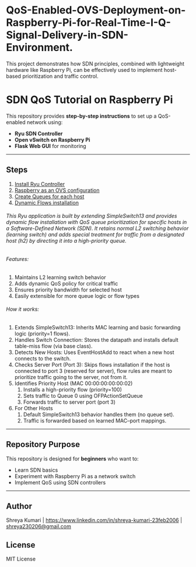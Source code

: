 # QoS-Enabled-OVS-Deployment-on-Raspberry-Pi-for-Real-Time-I-Q-Signal-Delivery-in-SDN-Environment.
This project demonstrates how SDN principles, combined with lightweight hardware like Raspberry Pi, can be effectively used to implement host-based prioritization and traffic control. 
# SDN QoS Tutorial on Raspberry Pi

This repository provides **step-by-step instructions** to set up a QoS-enabled network using:
- **Ryu SDN Controller**
- **Open vSwitch on Raspberry Pi**
- **Flask Web GUI** for monitoring

---

## Steps
1. [Install Ryu Controller](Install_Ryu.md)
2. [Raspberry as an OVS configuration](Raspberry_Configuration.md)
3. [Create Queues for each host](Queue_Creation.md) 
4. [Dynamic Flows installation](Ryu_Application.py)
###### This Ryu application is built by extending SimpleSwitch13 and provides dynamic flow installation with QoS queue prioritization for specific hosts in a Software-Defined Network (SDN). It retains normal L2 switching behavior (learning switch) and adds special treatment for traffic from a designated host (h2) by directing it into a high-priority queue.
###### Features:
1. Maintains L2 learning switch behavior
2. Adds dynamic QoS policy for critical traffic
3. Ensures priority bandwidth for selected host
4. Easily extensible for more queue logic or flow types
###### How it works: 
1.	Extends SimpleSwitch13: Inherits MAC learning and basic forwarding logic (priority=1 flows).
2.	Handles Switch Connection: Stores the datapath and installs default table-miss flow (via base class).
3.	Detects New Hosts: Uses EventHostAdd to react when a new host connects to the switch.
4.	Checks Server Port (Port 3): Skips flows installation if the host is connected to port 3 (reserved for server), flow rules are meant to prioritize traffic going to the server, not from it.
5.	Identifies Priority Host (MAC 00:00:00:00:00:02)
    1. Installs a high-priority flow (priority=100)
    2. Sets traffic to Queue 0 using OFPActionSetQueue
    3. Forwards traffic to server port (port 3)
6.	For Other Hosts
    1. Default SimpleSwitch13 behavior handles them (no queue set).
    2. Traffic is forwarded based on learned MAC–port mappings.


---

## Repository Purpose
This repository is designed for **beginners** who want to:
- Learn SDN basics
- Experiment with Raspberry Pi as a network switch
- Implement QoS using SDN controllers  

---

## Author
Shreya Kumari | https://www.linkedin.com/in/shreya-kumari-23feb2006 | shreya230206@gmail.com

## License
MIT License

